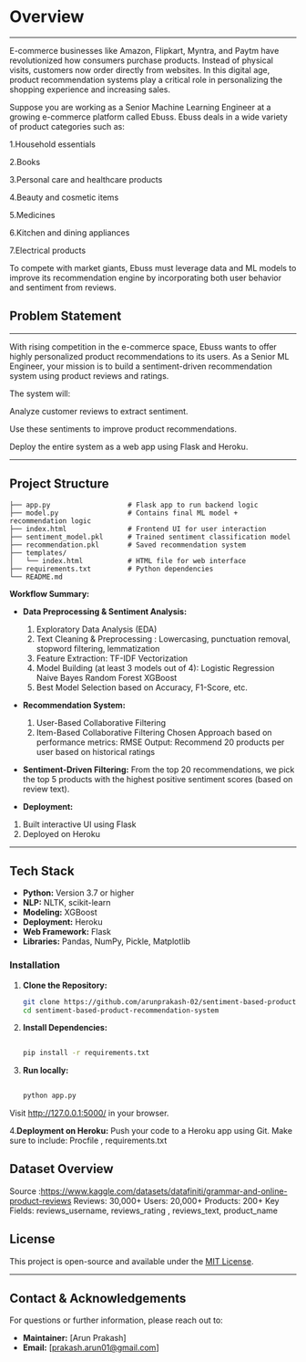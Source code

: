 # Overview
---
E-commerce businesses like Amazon, Flipkart, Myntra, and Paytm have revolutionized how consumers purchase products. Instead of physical visits, customers now order directly from websites. In this digital age, product recommendation systems play a critical role in personalizing the shopping experience and increasing sales.

Suppose you are working as a Senior Machine Learning Engineer at a growing e-commerce platform called Ebuss. Ebuss deals in a wide variety of product categories such as:

1.Household essentials

2.Books

3.Personal care and healthcare products

4.Beauty and cosmetic items

5.Medicines

6.Kitchen and dining appliances

7.Electrical products

To compete with market giants, Ebuss must leverage data and ML models to improve its recommendation engine by incorporating both user behavior and sentiment from reviews.


## Problem Statement
---
With rising competition in the e-commerce space, Ebuss wants to offer highly personalized product recommendations to its users. As a Senior ML Engineer, your mission is to build a sentiment-driven recommendation system using product reviews and ratings.

The system will:

Analyze customer reviews to extract sentiment.

Use these sentiments to improve product recommendations.

Deploy the entire system as a web app using Flask and Heroku.


---

  ## Project Structure

```
├── app.py                   # Flask app to run backend logic
├── model.py                 # Contains final ML model + recommendation logic
├── index.html               # Frontend UI for user interaction
├── sentiment_model.pkl      # Trained sentiment classification model
├── recommendation.pkl       # Saved recommendation system
├── templates/
│   └── index.html           # HTML file for web interface
├── requirements.txt         # Python dependencies
└── README.md                
```

**Workflow Summary:**
- **Data Preprocessing & Sentiment Analysis:**
  1.  Exploratory Data Analysis (EDA)
  2.  Text Cleaning & Preprocessing : Lowercasing, punctuation removal, stopword filtering, lemmatization
  3.  Feature Extraction: TF-IDF Vectorization
  4.  Model Building (at least 3 models out of 4):
      Logistic Regression
      Naive Bayes
      Random Forest
      XGBoost
  6.  Best Model Selection based on Accuracy, F1-Score, etc.

- **Recommendation System:**
  1.  User-Based Collaborative Filtering
  2.  Item-Based Collaborative Filtering
Chosen Approach based on performance metrics: RMSE
Output: Recommend 20 products per user based on historical ratings

-  **Sentiment-Driven Filtering:**
From the top 20 recommendations, we pick the top 5 products with the highest positive sentiment scores (based on review text).

-  **Deployment:**
 1.  Built interactive UI using Flask
 2.  Deployed on Heroku

---

## Tech Stack

- **Python:** Version 3.7 or higher
- **NLP:** NLTK, scikit-learn
- **Modeling:** XGBoost
- **Deployment:** Heroku
- **Web Framework:** Flask
- **Libraries:**  Pandas, NumPy, Pickle, Matplotlib


### Installation

1. **Clone the Repository:**

   ```bash
   git clone https://github.com/arunprakash-02/sentiment-based-product-recommendation-system.git
   cd sentiment-based-product-recommendation-system
   ```

2. **Install Dependencies:**

   ```bash
  
   pip install -r requirements.txt
   ```
3. **Run locally:**

   ```bash
  
   python app.py
   ```
  Visit http://127.0.0.1:5000/ in your browser.

4.**Deployment on Heroku:**
  Push your code to a Heroku app using Git.
  Make sure to include: Procfile , requirements.txt

## Dataset Overview
  Source :https://www.kaggle.com/datasets/datafiniti/grammar-and-online-product-reviews 
  Reviews: 30,000+ 
  Users: 20,000+ 
  Products: 200+ 
  Key Fields:  reviews_username, reviews_rating , reviews_text, product_name

## License

This project is open-source and available under the [MIT License](LICENSE).

---

## Contact & Acknowledgements

For questions or further information, please reach out to:

- **Maintainer:** [Arun Prakash]
- **Email:** [prakash.arun01@gmail.com]
